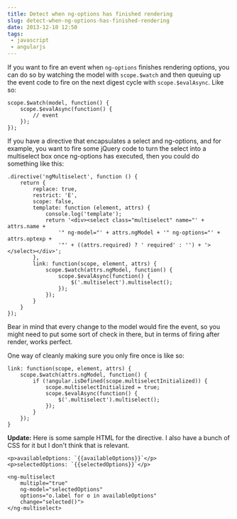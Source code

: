 ```yaml
---
title: Detect when ng-options has finished rendering
slug: detect-when-ng-options-has-finished-rendering
date: 2013-12-10 12:50
tags: 
 - javascript
 - angularjs
---
```

If you want to fire an event when `ng-options` finishes rendering options, you can do so by watching the model with `scope.$watch` and then queuing up the event code to fire on the next digest cycle with `scope.$evalAsync`. Like so:

    scope.$watch(model, function() {
        scope.$evalAsync(function() {
            // event
        });
    });

If you have a directive that encapsulates a select and ng-options, and for example, you want to fire some jQuery code to turn the select into a multiselect box once ng-options has executed, then you could do something like this:

    .directive('ngMultiselect', function () {
        return {
            replace: true,
            restrict: 'E',
            scope: false,
            template: function (element, attrs) {
                console.log('template');
                return '<div><select class="multiselect" name="' + attrs.name + 
                    '" ng-model="' + attrs.ngModel + '" ng-options="' + attrs.optexp + 
                    '"' + ((attrs.required) ? ' required' : '') + '></select></div>';
            },
            link: function(scope, element, attrs) {
                scope.$watch(attrs.ngModel, function() {
                    scope.$evalAsync(function() {
                        $('.multiselect').multiselect();
                    });
                });
            }
        }   
    });

Bear in mind that every change to the model would fire the event, so you might need to put some sort of check in there, but in terms of firing after render, works perfect.

One way of cleanly making sure you only fire once is like so:

    link: function(scope, element, attrs) {
        scope.$watch(attrs.ngModel, function() {
            if (!angular.isDefined(scope.multiselectInitialized)) {
                scope.multiselectInitialized = true;
                scope.$evalAsync(function() {
                    $('.multiselect').multiselect();
                });
            }
        });
    }

**Update:** Here is some sample HTML for the directive. I also have a bunch of CSS for it but I don't think that is relevant.

    <p>availableOptions: `{{availableOptions}}`</p>
    <p>selectedOptions: `{{selectedOptions}}`</p>

    <ng-multiselect 
        multiple="true"
        ng-model="selectedOptions"
        options="o.label for o in availableOptions"
        change="selected()">
    </ng-multiselect>